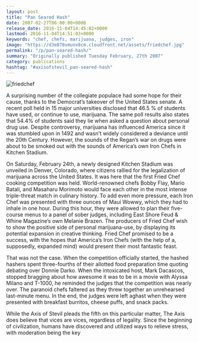 ```yaml
---
layout: post
title: "Pan Seared Hash"
date: 2007-02-27T06:00:00+0000
release_date: 2016-11-04T14:45:02+0000
lastmod: 2016-11-04T14:51:03+0000
keywords: "chef, chefs, marijuana, judges, iron"
image: "https://d3e878vmunx8cm.cloudfront.net/assets/friedchef.jpg"
permalink: "/p/pan-seared-hash/"
summary: "Originally published Tuesday February, 27th 2007"
category: publications
hashtag: "#axisofstevil_pan-seared-hash"
---
```


[id_1]: https://d3e878vmunx8cm.cloudfront.net/assets/friedchef.jpg "friedchef"

![friedchef][id_1]

A surprising number of the collegiate populace had some hope for their cause, thanks to the Democrat’s takeover of the United States senate.  A recent poll held in 15 major universities disclosed that 46.5 % of students have used, or continue to use, marijuana.  The same poll results also states that 54.4% of students said they lie when asked a question about personal drug use. Despite controversy, marijuana has influenced America since it was stumbled upon in 1492 and wasn’t widely considered a deviance until the 20th Century.  However, the sounds of the Regan’s war on drugs were about to be smoked out with the sounds of America’s own Iron Chefs in Kitchen Stadium.

On Saturday, February 24th, a newly designed Kitchen Stadium was unveiled in Denver, Colorado, where citizens rallied for the legalization of marijuana across the United States. It was here that the first Fried Chef cooking competition was held.  World-renowned chefs Bobby Flay, Mario Batali, and Masaharu Morimoto would face each other in the most intense triple-threat match in culinary history.  To add even more pressure, each Iron Chef was presented with three ounces of Maui Wowwy, which they had to inhale in one hour.  During this hour, they were allowed to plan their five-course menus to a panel of sober judges, including East Shore Feud & Whine Magazine’s own Melanie Brazen.  The producers of Fried Chef wish to show the positive side of personal marijuana-use, by displaying its potential expansion in creative thinking.  Fried Chef promised to be a success, with the hopes that America’s Iron Chefs (with the help of a, supposedly, expanded mind) would present their most fantastic feast.

That was not the case.  When the competition officially started, the hashed hashers spent three-fourths of their allotted food preparation time quoting debating over Donnie Darko.  When the intoxicated host, Mark Dacascos, stopped bragging about how awesome it was to be in a movie with Alyssa Milano and T-1000, he reminded the judges that the competition was nearly over.  The paranoid chefs faltered as they threw together an unrehearsed last-minute menu.  In the end, the judges were left aghast when they were presented with breakfast burritos, cheese puffs, and snack packs.

While the Axis of Stevil pleads the fifth on this particular matter, The Axis does believe that vices are vices, regardless of legality. Since the beginning of civilization, humans have discovered and utilized ways to relieve stress, with moderation being the key
